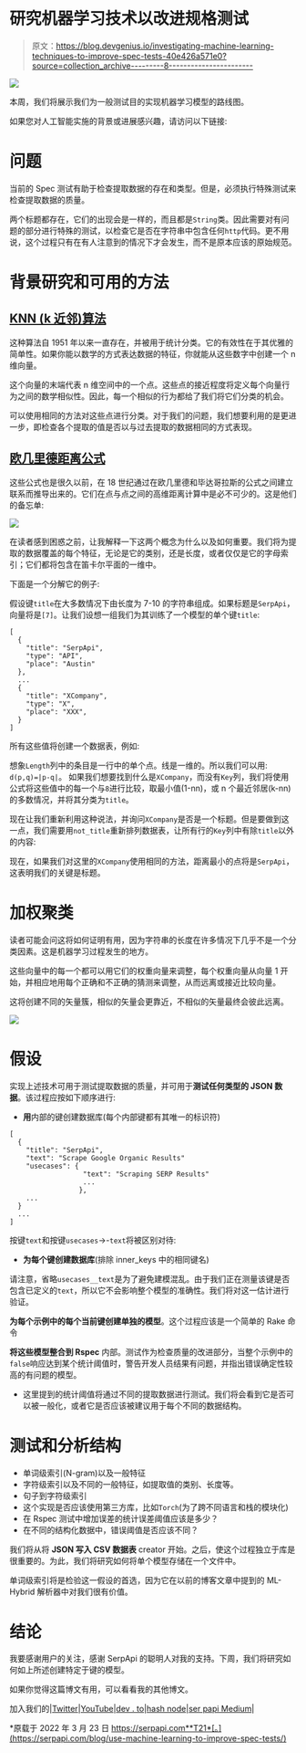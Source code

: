 # 研究机器学习技术以改进规格测试

> 原文：<https://blog.devgenius.io/investigating-machine-learning-techniques-to-improve-spec-tests-40e426a571e0?source=collection_archive---------8----------------------->

![](img/17fbc03cfebb425ef417cce88db76f35.png)

本周，我们将展示我们为一般测试目的实现机器学习模型的路线图。

如果您对人工智能实施的背景或进展感兴趣，请访问以下链接:

# 问题

当前的 Spec 测试有助于检查提取数据的存在和类型。但是，必须执行特殊测试来检查提取数据的质量。

两个标题都存在，它们的出现会是一样的，而且都是`String`类。因此需要对有问题的部分进行特殊的测试，以检查它是否在字符串中包含任何`http`代码。更不用说，这个过程只有在有人注意到的情况下才会发生，而不是原本应该的原始规范。

# 背景研究和可用的方法

## [KNN (k 近邻)算法](https://en.wikipedia.org/wiki/K-nearest_neighbors_algorithm)

这种算法自 1951 年以来一直存在，并被用于统计分类。它的有效性在于其优雅的简单性。如果你能以数学的方式表达数据的特征，你就能从这些数字中创建一个 n 维向量。

这个向量的末端代表 n 维空间中的一个点。这些点的接近程度将定义每个向量行为之间的数学相似性。因此，每一个相似的行为都给了我们将它们分类的机会。

可以使用相同的方法对这些点进行分类。对于我们的问题，我们想要利用的是更进一步，即检查各个提取的值是否以与过去提取的数据相同的方式表现。

## [欧几里德距离公式](https://en.wikipedia.org/wiki/Euclidean_distance)

这些公式也是很久以前，在 18 世纪通过在欧几里德和毕达哥拉斯的公式之间建立联系而推导出来的。它们在点与点之间的高维距离计算中是必不可少的。这是他们的备忘单:

![](img/2b174adc89bc75144bff815ce20fccfc.png)

在读者感到困惑之前，让我解释一下这两个概念为什么以及如何重要。我们将为提取的数据覆盖的每个特征，无论是它的类别，还是长度，或者仅仅是它的字母索引；它们都将包含在笛卡尔平面的一维中。

下面是一个分解它的例子:

假设键`title`在大多数情况下由长度为 7-10 的字符串组成。如果标题是`SerpApi`，向量将是`[7]`。让我们设想一组我们为其训练了一个模型的单个键`title`:

```
[
  {
    "title": "SerpApi",
    "type": "API",
    "place": "Austin"
  },
  ...
  {
    "title": "XCompany",
    "type": "X",
	"place": "XXX",
  }
]
```

所有这些值将创建一个数据表，例如:

想象`Length`列中的条目是一行中的单个点。线是一维的。所以我们可以用:
`d(p,q)=|p-q|`。
如果我们想要找到什么是`XCompany`，而没有`Key`列，我们将使用公式将这些值中的每一个与`8`进行比较，取最小值(1-nn)，或 n 个最近邻居(k-nn)的多数情况，并将其分类为`title`。

现在让我们重新利用这种说法，并询问`XCompany`是否是一个标题。但是要做到这一点，我们需要用`not_title`重新排列数据表，让所有行的`Key`列中有除`title`以外的内容:

现在，如果我们对这里的`XCompany`使用相同的方法，距离最小的点将是`SerpApi`，这表明我们的关键是标题。

# 加权聚类

读者可能会问这将如何证明有用，因为字符串的长度在许多情况下几乎不是一个分类因素。这是机器学习过程发生的地方。

这些向量中的每一个都可以用它们的权重向量来调整，每个权重向量从向量 1 开始，并相应地用每个正确和不正确的猜测来调整，从而远离或接近比较向量。

这将创建不同的矢量簇，相似的矢量会更靠近，不相似的矢量最终会彼此远离。

![](img/3282b372645cb0ad8ee0c08b5c53be29.png)

# 假设

实现上述技术可用于测试提取数据的质量，并可用于**测试任何类型的 JSON 数据**。该过程应按如下顺序进行:

*   **用**内部的键创建数据库(每个内部键都有其唯一的标识符)

```
[
  {
    "title": "SerpApi",
    "text": "Scrape Google Organic Results"
    "usecases": {
                  "text": "Scraping SERP Results"
                  ...
                 },
    ...
  }
  ...
]
```

按键`text`和按键`usecases`->-`text`将被区别对待:

*   **为每个键创建数据库**(排除 inner_keys 中的相同键名)

请注意，省略`usecases__text`是为了避免建模混乱。由于我们正在测量该键是否包含已定义的`text`，所以它不会影响整个模型的准确性。我们将对这一估计进行验证。

**为每个示例中的每个当前键创建单独的模型**。这个过程应该是一个简单的 Rake 命令

**将这些模型整合到 Rspec** 内部。测试作为检查质量的改进部分，当整个示例中的`false`响应达到某个统计阈值时，警告开发人员结果有问题，并指出错误确定性较高的有问题的模型。

*   这里提到的统计阈值将通过不同的提取数据进行测试。我们将会看到它是否可以被一般化，或者它是否应该被建议用于每个不同的数据结构。

# 测试和分析结构

*   单词级索引(N-gram)以及一般特征
*   字符级索引以及不同的一般特征，如提取值的类别、长度等。
*   句子到字符级索引
*   这个实现是否应该使用第三方库，比如`Torch`(为了跨不同语言和栈的模块化)
*   在 Rspec 测试中增加误差的统计误差阈值应该是多少？
*   在不同的结构化数据中，错误阈值是否应该不同？

我们将从将 **JSON 写入 CSV 数据表** creator 开始。之后，使这个过程独立于库是很重要的。为此，我们将研究如何将单个模型存储在一个文件中。

单词级索引将是检验这一假设的首选，因为它在以前的博客文章中提到的 ML-Hybrid 解析器中对我们很有价值。

# 结论

我要感谢用户的关注，感谢 SerpApi 的聪明人对我的支持。下周，我们将研究如何如上所述创建特定于键的模型。

如果你觉得这篇博文有用，可以看看我的其他博文。

加入我们的|[Twitter](https://twitter.com/serp_api)|[YouTube](https://www.youtube.com/channel/UCUgIHlYBOD3yA3yDIRhg_mg)|[dev . to](https://dev.to/serpapi/)|[hash node](https://serpapi.hashnode.dev/)|[ser papi Medium](https://medium.com/serpapi)|

*原载于 2022 年 3 月 23 日 https://serpapi.com**T21*[。](https://serpapi.com/blog/use-machine-learning-to-improve-spec-tests/)